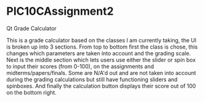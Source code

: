 # PIC10CAssignment2
Qt Grade Calculator

This is a grade calculator based on the classes I am currently taking, the UI is broken up into 3 sections. 
From top to bottom first the class is chose, this changes which parameters are taken into account and the grading scale.
Next is the middle section which lets users use either the slider or spin box to input their scores (from 0-100), on the assignments and midterms/papers/finals. Some are N/A'd out and are not taken into account during the grading calculations but still have functioning sliders and spinboxes.
And finally the calculation button displays their score out of 100 on the bottom right.
